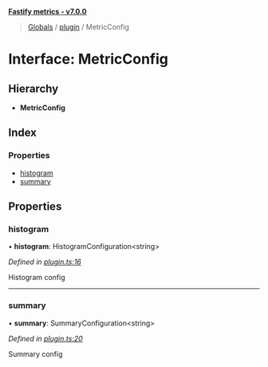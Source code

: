 **[Fastify metrics - v7.0.0](../README.md)**

> [Globals](../README.md) / [plugin](../modules/plugin.md) / MetricConfig

# Interface: MetricConfig

## Hierarchy

* **MetricConfig**

## Index

### Properties

* [histogram](plugin.metricconfig.md#histogram)
* [summary](plugin.metricconfig.md#summary)

## Properties

### histogram

•  **histogram**: HistogramConfiguration\<string>

*Defined in [plugin.ts:16](https://github.com/SkeLLLa/fastify-metrics/blob/e814d55/src/plugin.ts#L16)*

Histogram config

___

### summary

•  **summary**: SummaryConfiguration\<string>

*Defined in [plugin.ts:20](https://github.com/SkeLLLa/fastify-metrics/blob/e814d55/src/plugin.ts#L20)*

Summary config
